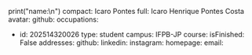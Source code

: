 print("name:\n")
  compact: Icaro Pontes
  full: Icaro Henrique Pontes Costa
avatar:
  github:
occupations:
- id: 202514320026
  type: student
  campus: IFPB-JP
  course:
  isFinished: False
addresses:
  github:
  linkedin:
  instagram:
  homepage:
  email:

